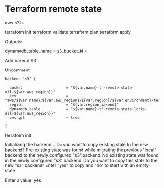 # Terraform remote state

aws s3 ls

terraform init
terraform validate
terraform plan 
terraform apply 

Outputs:

dynamodb_table_name = 
s3_bucket_id = 



Add bakend S3

Uncomment

```
backend "s3" {

  bucket                    = "${var.name}-tf-remote-state-all-${var.aws_region}}"
  key                       = "aws/${var.name}/${var.aws_region}/${var.region}/${var.environment}/terraform.tfstate"
  region                    = "${var.region_bakend}"
  dynamodb_table            = "${var.name}-tf-remote-state-locks-all-${var.aws_region}}"
  encrypt                   = true 

}
```

terraform init

Initializing the backend...
Do you want to copy existing state to the new backend?
  Pre-existing state was found while migrating the previous "local" backend to the
  newly configured "s3" backend. No existing state was found in the newly
  configured "s3" backend. Do you want to copy this state to the new "s3"
  backend? Enter "yes" to copy and "no" to start with an empty state.

  Enter a value: yes
